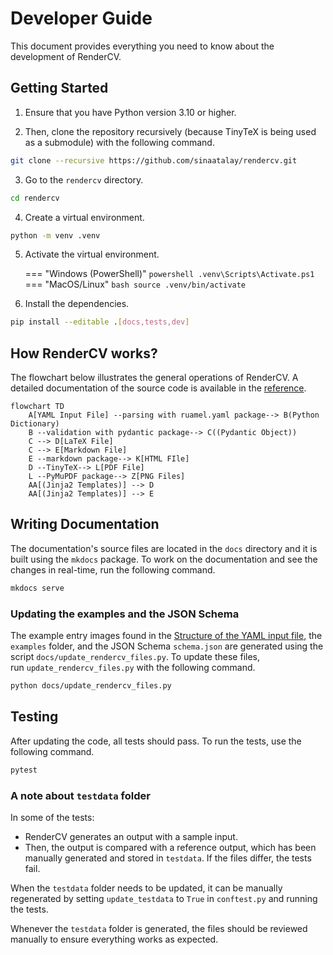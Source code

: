 # Developer Guide

This document provides everything you need to know about the development of RenderCV.

## Getting Started

1. Ensure that you have Python version 3.10 or higher.

2. Then, clone the repository recursively (because TinyTeX is being used as a submodule) with the following command.
```bash
git clone --recursive https://github.com/sinaatalay/rendercv.git
```

3. Go to the `rendercv` directory.
```bash
cd rendercv
```

4. Create a virtual environment.
```bash
python -m venv .venv
```

5. Activate the virtual environment.

    === "Windows (PowerShell)"
        ```powershell
        .venv\Scripts\Activate.ps1
        ```
    === "MacOS/Linux"
        ```bash
        source .venv/bin/activate
        ```

6. Install the dependencies.
```bash
pip install --editable .[docs,tests,dev]
```

## How RenderCV works?

The flowchart below illustrates the general operations of RenderCV. A detailed documentation of the source code is available in the [reference](reference/index.md).

```mermaid
flowchart TD
    A[YAML Input File] --parsing with ruamel.yaml package--> B(Python Dictionary)
    B --validation with pydantic package--> C((Pydantic Object))
    C --> D[LaTeX File]
    C --> E[Markdown File]
    E --markdown package--> K[HTML FIle]
    D --TinyTeX--> L[PDF File]
    L --PyMuPDF package--> Z[PNG Files]
    AA[(Jinja2 Templates)] --> D
    AA[(Jinja2 Templates)] --> E
```

## Writing Documentation

The documentation's source files are located in the `docs` directory and it is built using the `mkdocs` package. To work on the documentation and see the changes in real-time, run the following command.

```bash
mkdocs serve
```

### Updating the examples and the JSON Schema

The example entry images found in the [Structure of the YAML input file](user_guide/structure_of_the_yaml_input_file.md), the `examples` folder, and the JSON Schema `schema.json` are generated using the script `docs/update_rendercv_files.py`. To update these files, run `update_rendercv_files.py` with the following command.

```bash
python docs/update_rendercv_files.py
```

## Testing

After updating the code, all tests should pass. To run the tests, use the following command.

```bash
pytest
```

### A note about `testdata` folder

In some of the tests:

- RenderCV generates an output with a sample input.
- Then, the output is compared with a reference output, which has been manually generated and stored in `testdata`. If the files differ, the tests fail.


When the `testdata` folder needs to be updated, it can be manually regenerated by setting `update_testdata` to `True` in `conftest.py` and running the tests.

Whenever the `testdata` folder is generated, the files should be reviewed manually to ensure everything works as expected.